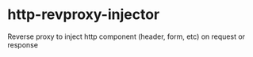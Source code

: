 # http-revproxy-injector
Reverse proxy to inject http component (header, form, etc) on request or response